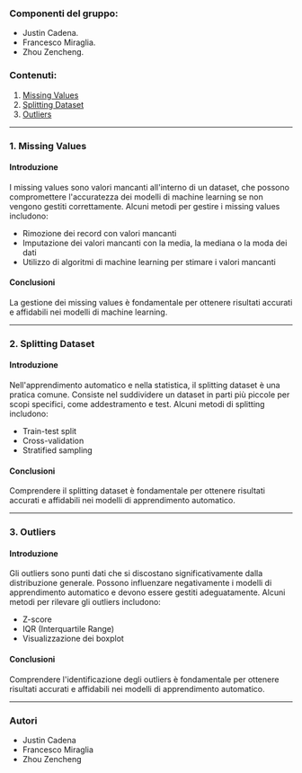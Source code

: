 ### Componenti del gruppo:
- Justin Cadena.
- Francesco Miraglia.
- Zhou Zencheng.

### Contenuti:
1. [Missing Values](#1-missing-values)
2. [Splitting Dataset](#2-splitting-dataset)
3. [Outliers](#3-outliers)

---

### 1. Missing Values
#### Introduzione
I missing values sono valori mancanti all'interno di un dataset, che possono compromettere l'accuratezza dei modelli di machine learning se non vengono gestiti correttamente. Alcuni metodi per gestire i missing values includono:

- Rimozione dei record con valori mancanti
- Imputazione dei valori mancanti con la media, la mediana o la moda dei dati
- Utilizzo di algoritmi di machine learning per stimare i valori mancanti

#### Conclusioni
La gestione dei missing values è fondamentale per ottenere risultati accurati e affidabili nei modelli di machine learning.

---

### 2. Splitting Dataset
#### Introduzione
Nell'apprendimento automatico e nella statistica, il splitting dataset è una pratica comune. Consiste nel suddividere un dataset in parti più piccole per scopi specifici, come addestramento e test. Alcuni metodi di splitting includono:

- Train-test split
- Cross-validation
- Stratified sampling

#### Conclusioni
Comprendere il splitting dataset è fondamentale per ottenere risultati accurati e affidabili nei modelli di apprendimento automatico.

---

### 3. Outliers
#### Introduzione
Gli outliers sono punti dati che si discostano significativamente dalla distribuzione generale. Possono influenzare negativamente i modelli di apprendimento automatico e devono essere gestiti adeguatamente. Alcuni metodi per rilevare gli outliers includono:

- Z-score
- IQR (Interquartile Range)
- Visualizzazione dei boxplot

#### Conclusioni
Comprendere l'identificazione degli outliers è fondamentale per ottenere risultati accurati e affidabili nei modelli di apprendimento automatico.

---

### Autori
- Justin Cadena
- Francesco Miraglia
- Zhou Zencheng
